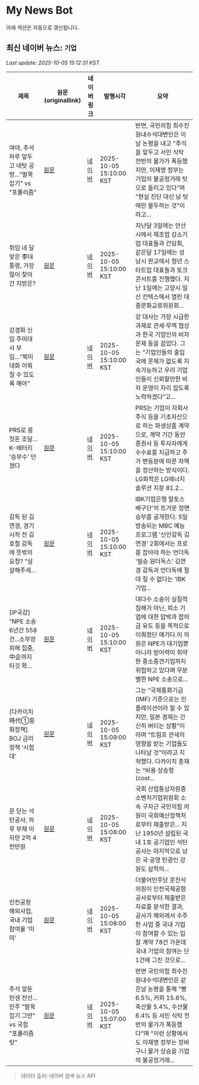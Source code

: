 # My News Bot

아래 섹션은 자동으로 갱신됩니다.

<!-- NEWS:START -->
## 최신 네이버 뉴스: `기업`
_Last update: 2025-10-05 15:12:31 KST_

| 제목 | 원문(originallink) | 네이버 링크 | 발행시각 | 요약 |
|---|---|---|---|---|
| 여야, 추석 하루 앞두고 네탓 공방..."발목잡기" vs "포퓰리즘" | [원문](https://news.bbsi.co.kr/news/articleView.html?idxno=4049750) | [네이버](https://news.bbsi.co.kr/news/articleView.html?idxno=4049750) | 2025-10-05 15:10:00 KST | 반면, 국민의힘 최수진 원내수석대변인은 이날 논평을 내고 "추석을 앞두고 서민 식탁 전반의 물가가 폭등했지만, 이재명 정부는 기업의 불공정거래 탓으로 돌리고 있다"며 "현실 진단 대신 남 탓에만 몰두하는 것"이라고... |
| 취임 네 달 맞은 李대통령, 가장 많이 찾아간 지방은? | [원문](https://www.seoul.co.kr/news/politics/president/2025/10/04/20251004500062?wlog_tag3=naver) | [네이버](https://n.news.naver.com/mnews/article/081/0003580442?sid=100) | 2025-10-05 15:10:00 KST | 지난달 3일에는 안산시에서 제조업 강소기업 대표들과 간담회, 같은달 17일에는 성남시 판교에서 청년 스타트업 대표들과 토크콘서트를 진행했다. 지난 1일에는 고양시 일산 킨텍스에서 열린 대중문화교류위원회... |
| 강경화 신임 주미대사 부임…“북미대화 이뤄질 수 있도록 해야” | [원문](https://www.hani.co.kr/arti/politics/diplomacy/1222282.html) | [네이버](https://n.news.naver.com/mnews/article/028/0002769767?sid=100) | 2025-10-05 15:10:00 KST | 강 대사는 가장 시급한 과제로 관세·무역 협상과 한국 기업인의 비자 문제 등을 꼽았다. 그는 “기업인들의 출입국에 문제가 없도록 지속가능하고 우리 기업인들이 신뢰할만한 비자 운영이 자리 잡도록 노력하겠다”고... |
| PRS로 뭉칫돈 조달… K-배터리 '승부수' 던졌다 | [원문](https://www.g-enews.com/view.php?ud=2025100509282450467bdb7041ec_1) | [네이버](https://www.g-enews.com/view.php?ud=2025100509282450467bdb7041ec_1) | 2025-10-05 15:10:00 KST | PRS는 기업이 자회사 주식 등을 기초자산으로 하는 파생상품 계약으로, 계약 기간 동안 증권사 등 투자자에게 수수료를 지급하고 주가 변동분에 따른 차액을 정산하는 방식이다. LG화학은 LG에너지솔루션 지분 81.2... |
| 감독 된 김연경, 경기 시작 전 김호철 감독에 뜻밖의 요청? "살살해주세... | [원문](https://www.sportschosun.com/entertainment/2025-10-05/202510050100030850003844) | [네이버](https://m.entertain.naver.com/article/076/0004331765) | 2025-10-05 15:10:00 KST | IBK기업은행 알토스 배구단'의 뜨거운 정면 승부를 공개한다. 5일 방송되는 MBC 예능 프로그램 '신인감독 김연경' 2회에서는 프로를 잡아야 하는 언더독 '필승 원더독스' 김연경 감독과 언더독에 절대 질 수 없다는 'IBK기업... |
| [IP국감] “NPE 소송 6년간 558건...소부장 피해 집중, 中企까지 타깃 확... | [원문](http://www.boannews.com/media/view.asp?idx=139665&kind=) | [네이버](http://www.boannews.com/media/view.asp?idx=139665&kind=) | 2025-10-05 15:10:00 KST | 대다수 소송이 실질적 침해가 아닌, 피소 기업에 대한 압박과 합의금 유도 등을 목적으로 이뤄졌단 얘기다.이 의원은 NPE가 대기업뿐 아니라 방어력이 취약한 중소중견기업까지 위협하고 있다며 무분별한 NPE 소송으로... |
| [다카이치時代①통화정책] BOJ 금리정책 ‘시험대’ | [원문](http://www.fnnews.com/news/202510051326196085) | [네이버](https://n.news.naver.com/mnews/article/014/0005416601?sid=101) | 2025-10-05 15:09:00 KST | 그는 “국제통화기금(IMF) 기준으로는 인플레이션이라 할 수 있지만, 일본 경제는 간신히 버티는 상황”이라며 “트럼프 관세의 영향을 받는 기업들도 나타날 것”이라고 지적했다. 다카이치 총재는 “비용 상승형(cost... |
| 문 닫는 석탄공사, 하루 부채 이자만 2억 4천만원 | [원문](https://www.hani.co.kr/arti/economy/economy_general/1222281.html) | [네이버](https://n.news.naver.com/mnews/article/028/0002769766?sid=101) | 2025-10-05 15:08:00 KST | 국회 산업통상자원중소벤처기업위원회 소속 구자근 국민의힘 의원이 국회예산정책처로부터 제출받은... 지난 1950년 설립된 국내 1호 공기업인 석탄공사는 마지막으로 남은 국·공영 탄광인 강원도 삼척의... |
| 인천공항 해외사업, 국내 기업 참여율 '미미' | [원문](https://www.ebn.co.kr/news/articleView.html?idxno=1681411) | [네이버](https://www.ebn.co.kr/news/articleView.html?idxno=1681411) | 2025-10-05 15:08:00 KST | 더불어민주당 문진석 의원이 인천국제공항공사로부터 제출받은 자료를 분석한 결과, 공사가 해외에서 수주한 사업 중 국내 기업이 참여할 수 있는 입찰 계약 78건 가운데 국내 기업의 참여는 단 1건에 그친 것으로... |
| 추석 앞둔 민생 전선…민주 "발목잡기 그만" vs 국힘 "포퓰리즘 탓" | [원문](https://www.daejonilbo.com/news/articleView.html?idxno=2231004) | [네이버](https://n.news.naver.com/mnews/article/656/0000150380?sid=100) | 2025-10-05 15:07:00 KST | 반면 국민의힘 최수진 원내수석대변인은 같은날 논평을 통해 "빵 6.5%, 커피 15.6%, 축산물 5.4%, 수산물 6.4% 등 서민 식탁 전반의 물가가 폭등했다"며 "이런 상황에서도 이재명 정부는 장바구니 물가 상승을 기업의 불공정거래... |

> 데이터 출처: 네이버 검색 뉴스 API
<!-- NEWS:END -->

